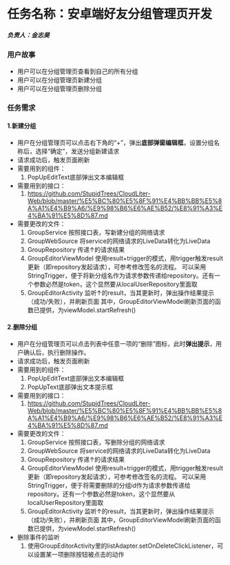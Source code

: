 # 任务名称：安卓端好友分组管理页开发
##### 负责人：金志昊

### 用户故事
- 用户可以在分组管理页查看到自己的所有分组
- 用户可以在分组管理页新建分组
- 用户可以在分组管理页删除分组

### 任务需求
#### 1.新建分组

- 用户在分组管理页可以点击右下角的“+”，弹出**底部弹窗编辑框**，设置分组名称后，选择“确定”，发送分组新建请求
- 请求成功后，触发页面刷新
- 需要用到的组件：
    1. PopUpEditText底部弹出文本编辑框
- 需要用到的接口：
    1. https://github.com/StupidTrees/CloudLiter-Web/blob/master/%E5%BC%80%E5%8F%91%E4%BB%BB%E5%8A%A1%E4%B9%A6/%E9%98%B6%E6%AE%B52/%E8%91%A3%E4%BA%91%E5%8D%87.md
- 需要更改的文件：
    1. GroupService 按照接口表，写新建分组的网络请求
    2. GroupWebSource 将service的网络请求的LiveData<ApiResponse>转化为LiveData<DataState>
    3. GroupRepository 传递↑的请求结果
    4. GroupEditorViewModel 使用result+trigger的模式，用trigger触发result更新（即repository发起请求），可参考修改签名的流程。
    可以采用StringTrigger，便于将新分组名作为请求参数传递给repository。还有一个参数必然是token，这个显然要从localUserRepository里面取
    5. GroupEditorActivity 监听↑的result，当其更新时，弹出操作结果提示（成功/失败），并刷新页面
    其中，GroupEditorViewModel刷新页面的函数已提供，为viewModel.startRefresh()

#### 2.删除分组

- 用户在分组管理页可以点击列表中任意一项的“删除”图标，此时**弹出提示**，用户确认后，执行删除操作。
- 请求成功后，触发页面刷新
- 需要用到的组件：
    1. PopUpEditText底部弹出文本编辑框
    2. PopUpText底部弹出文本提示框
- 需要用到的接口：
    1. https://github.com/StupidTrees/CloudLiter-Web/blob/master/%E5%BC%80%E5%8F%91%E4%BB%BB%E5%8A%A1%E4%B9%A6/%E9%98%B6%E6%AE%B52/%E8%91%A3%E4%BA%91%E5%8D%87.md
- 需要更改的文件：
    1. GroupService 按照接口表，写删除分组的网络请求
    2. GroupWebSource 将service的网络请求的LiveData<ApiResponse>转化为LiveData<DataState>
    3. GroupRepository 传递↑的请求结果
    4. GroupEditorViewModel 使用result+trigger的模式，用trigger触发result更新（即repository发起请求），可参考修改签名的流程。
    可以采用StringTrigger，便于将需要删除的分组id作为请求参数传递给repository。还有一个参数必然是token，这个显然要从localUserRepository里面取
    5. GroupEditorActivity 监听↑的result，当其更新时，弹出操作结果提示（成功/失败），并刷新页面
    其中，GroupEditorViewModel刷新页面的函数已提供，为viewModel.startRefresh()
- 删除事件的监听
    1. 使用GroupEditorActivity里的listAdapter.setOnDeleteClickListener，可以设置某一项删除按钮被点击的动作

